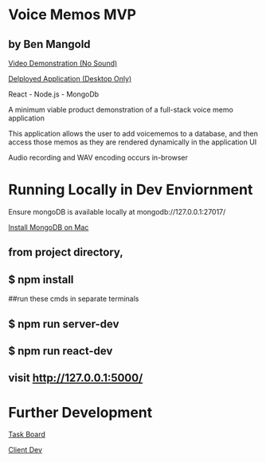 # Voice Memos MVP
## by Ben Mangold

[Video Demonstration (No Sound)](https://www.dropbox.com/s/9ieo7c27ytfscw7/vm-mvp-screencap.mov?dl=0)

[Delployed Application (Desktop Only)](https://floating-ocean-16339.herokuapp.com/)

React - Node.js - MongoDb

A minimum viable product demonstration of a full-stack voice memo application

This application allows the user to add voicememos to a database, and then access those memos as they are rendered dynamically in the application UI

Audio recording and WAV encoding occurs in-browser

# Running Locally in Dev Enviornment

Ensure mongoDB is available locally at mongodb://127.0.0.1:27017/

[Install MongoDB on Mac](https://treehouse.github.io/installation-guides/mac/mongo-mac.html)

## from project directory, 
## $ npm install
##run these cmds in separate terminals
## $ npm run server-dev
## $ npm run react-dev
## visit http://127.0.0.1:5000/

# Further Development 

[Task Board](https://trello.com/b/cu52aEnq/vm-voicememos)

[Client Dev](https://github.com/benmangold/voice-memos-client)